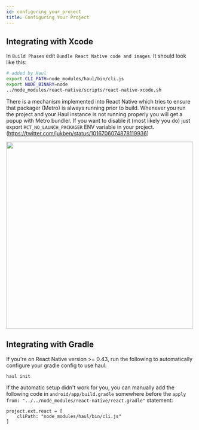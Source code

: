 ```yaml
---
id: configuring_your_project
title: Configuring Your Project
---
```


## Integrating with Xcode

In `Build Phases` edit `Bundle React Native code and images`. It should look like this:

```bash
# added by Haul
export CLI_PATH=node_modules/haul/bin/cli.js
export NODE_BINARY=node
../node_modules/react-native/scripts/react-native-xcode.sh
```

There is a mechanism implemented into React Native which tries to ensure that packager (Metro) is always running prior to build. Whenever you run the project and your Haul instance is not running properly you will get a popup with Metro bundler. If you want to disable it (most likely you do) just export `RCT_NO_LAUNCH_PACKAGER` ENV variable in your project. (https://twitter.com/jukben/status/1016706074878119936)

<img src="https://user-images.githubusercontent.com/8135252/42522489-8594b538-846b-11e8-8f7f-80454a47656c.png" width="500"/>

## Integrating with Gradle

If you're on React Native version >= 0.43, run the following to automatically configure your gradle config to use haul:

```
haul init
```

If the automatic setup didn't work for you, you can manually add the following code in `android/app/build.gradle` somewhere before the `apply from: "../../node_modules/react-native/react.gradle"` statement:

```
project.ext.react = [
    cliPath: "node_modules/haul/bin/cli.js"
]
```
